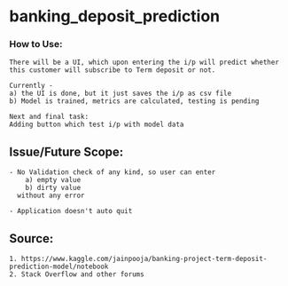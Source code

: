 # banking_deposit_prediction

### How to Use:

    There will be a UI, which upon entering the i/p will predict whether this customer will subscribe to Term deposit or not.
    
    Currently -
    a) the UI is done, but it just saves the i/p as csv file
    b) Model is trained, metrics are calculated, testing is pending
    
    Next and final task:
    Adding button which test i/p with model data

## Issue/Future Scope:

    - No Validation check of any kind, so user can enter
        a) empty value
        b) dirty value
      without any error
    
    - Application doesn't auto quit

## Source:

    1. https://www.kaggle.com/jainpooja/banking-project-term-deposit-prediction-model/notebook 
    2. Stack Overflow and other forums